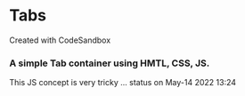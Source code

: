 # Tabs
Created with CodeSandbox


### A simple Tab container using HMTL, CSS, JS.

This JS concept is very tricky ...
status on May-14 2022 13:24
